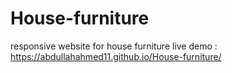 # House-furniture
responsive website for house furniture
live demo : https://abdullahahmed11.github.io/House-furniture/
